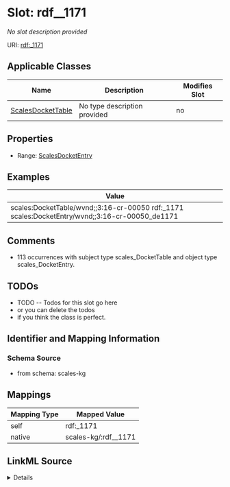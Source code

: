 

# Slot: rdf__1171


_No slot description provided_





URI: [rdf:_1171](http://www.w3.org/1999/02/22-rdf-syntax-ns#_1171)



<!-- no inheritance hierarchy -->





## Applicable Classes

| Name | Description | Modifies Slot |
| --- | --- | --- |
| [ScalesDocketTable](../classes/ScalesDocketTable.md) | No type description provided |  no  |







## Properties

* Range: [ScalesDocketEntry](../classes/ScalesDocketEntry.md)






## Examples

| Value |
| --- |
| scales:DocketTable/wvnd;;3:16-cr-00050 rdf:_1171 scales:DocketEntry/wvnd;;3:16-cr-00050_de1171 |

## Comments

* 113 occurrences with subject type scales_DocketTable and object type scales_DocketEntry.

## TODOs

* TODO -- Todos for this slot go here
* or you can delete the todos
* if you think the class is perfect.

## Identifier and Mapping Information







### Schema Source


* from schema: scales-kg




## Mappings

| Mapping Type | Mapped Value |
| ---  | ---  |
| self | rdf:_1171 |
| native | scales-kg/:rdf__1171 |




## LinkML Source

<details>
```yaml
name: rdf__1171
description: No slot description provided
todos:
- TODO -- Todos for this slot go here
- or you can delete the todos
- if you think the class is perfect.
comments:
- 113 occurrences with subject type scales_DocketTable and object type scales_DocketEntry.
examples:
- value: scales:DocketTable/wvnd;;3:16-cr-00050 rdf:_1171 scales:DocketEntry/wvnd;;3:16-cr-00050_de1171
from_schema: scales-kg
rank: 1000
slot_uri: rdf:_1171
alias: rdf__1171
domain_of:
- scales_DocketTable
range: scales_DocketEntry

```
</details>